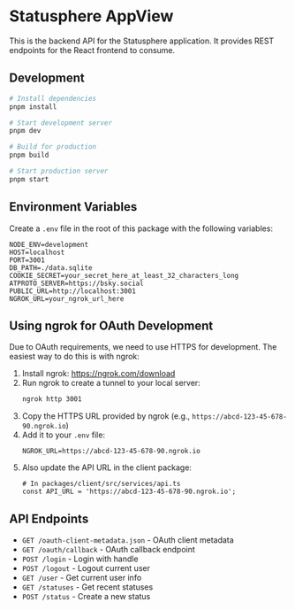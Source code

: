 # Statusphere AppView

This is the backend API for the Statusphere application. It provides REST endpoints for the React frontend to consume.

## Development

```bash
# Install dependencies
pnpm install

# Start development server
pnpm dev

# Build for production
pnpm build

# Start production server
pnpm start
```

## Environment Variables

Create a `.env` file in the root of this package with the following variables:

```
NODE_ENV=development
HOST=localhost
PORT=3001
DB_PATH=./data.sqlite
COOKIE_SECRET=your_secret_here_at_least_32_characters_long
ATPROTO_SERVER=https://bsky.social
PUBLIC_URL=http://localhost:3001
NGROK_URL=your_ngrok_url_here
```

## Using ngrok for OAuth Development

Due to OAuth requirements, we need to use HTTPS for development. The easiest way to do this is with ngrok:

1. Install ngrok: https://ngrok.com/download
2. Run ngrok to create a tunnel to your local server:
   ```bash
   ngrok http 3001
   ```
3. Copy the HTTPS URL provided by ngrok (e.g., `https://abcd-123-45-678-90.ngrok.io`)
4. Add it to your `.env` file:
   ```
   NGROK_URL=https://abcd-123-45-678-90.ngrok.io
   ```
5. Also update the API URL in the client package:
   ```
   # In packages/client/src/services/api.ts
   const API_URL = 'https://abcd-123-45-678-90.ngrok.io';
   ```

## API Endpoints

- `GET /oauth-client-metadata.json` - OAuth client metadata
- `GET /oauth/callback` - OAuth callback endpoint
- `POST /login` - Login with handle
- `POST /logout` - Logout current user
- `GET /user` - Get current user info
- `GET /statuses` - Get recent statuses
- `POST /status` - Create a new status
